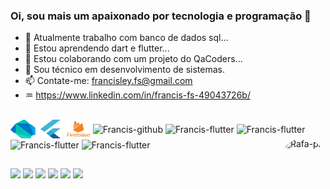 ### Oi, sou mais um apaixonado por tecnologia e programação 👋

- 🔭 Atualmente trabalho com banco de dados sql...
- 🌱 Estou aprendendo dart e flutter...
- 👯 Estou colaborando com um projeto do QaCoders...
- 💬 Sou técnico em desenvolvimento de sistemas.
- 📫 Contate-me: francisley.fs@gmail.com
- ♒ https://www.linkedin.com/in/francis-fs-49043726b/


<div style="display: inline_block"><br>
  <img align="center" alt="Francis-dart" height="30" width="40" src="https://github.com/devicons/devicon/blob/master/icons/dart/dart-original.svg">
  <img align="center" alt="Francis-flutter" height="30" width="40" src="https://github.com/devicons/devicon/blob/master/icons/flutter/flutter-original.svg">
  
  <img align="center" alt="Francis-flutter" height="30" width="40" src="https://github.com/devicons/devicon/blob/master/icons/firebase/firebase-plain-wordmark.svg">
  
  <img align="center" alt="Francis-github" height="30" width="40" src="https://github.com/devicons/devicon/tree/master/icons/github">
  
  <img align="center" alt="Francis-flutter" height="30" width="40" src="https://github.com/devicons/devicon/tree/master/icons/linkedin">
  
  <img align="center" alt="Francis-flutter" height="30" width="40" src="">
  
  <img align="center" alt="Francis-flutter" height="30" width="40" src="">
  
  <img align="center" alt="Francis-flutter" height="30" width="40" src="">
  
  
  <img align="right" alt="Rafa-pic" height="150" style="border-radius:50px;" src="https://media.discordapp.net/attachments/639956127056134178/890373478988013628/Publicacoes_Instagram_1_1.png?width=676&height=676">
</div>
  
  ##
 
<div> 
  <a href="https://www.youtube.com/channel/UC_-uuuZbY0AAt9CViNzvc-Q" target="_blank"><img src="https://img.shields.io/badge/YouTube-FF0000?style=for-the-badge&logo=youtube&logoColor=white" target="_blank"></a>
  <a href="https://instagram.com/rafaballerini" target="_blank"><img src="https://img.shields.io/badge/-Instagram-%23E4405F?style=for-the-badge&logo=instagram&logoColor=white" target="_blank"></a>
 	<a href="https://www.twitch.tv/rafaballerinii" target="_blank"><img src="https://img.shields.io/badge/Twitch-9146FF?style=for-the-badge&logo=twitch&logoColor=white" target="_blank"></a>
 <a href="https://discord.gg/wagxzStdcR" target="_blank"><img src="https://img.shields.io/badge/Discord-7289DA?style=for-the-badge&logo=discord&logoColor=white" target="_blank"></a> 
  <a href = "mailto:contatorafaballerini@gmail.com"><img src="https://img.shields.io/badge/-Gmail-%23333?style=for-the-badge&logo=gmail&logoColor=white" target="_blank"></a>
  <a href="https://www.linkedin.com/in/rafaella-ballerini-45875016a" target="_blank"><img src="https://img.shields.io/badge/-LinkedIn-%230077B5?style=for-the-badge&logo=linkedin&logoColor=white" target="_blank"></a> 
  
</div>


